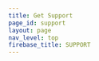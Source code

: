 ```yaml
---
title: Get Support
page_id: support
layout: page
nav_level: top
firebase_title: SUPPORT
---
```


<div id="mainContent"></div>